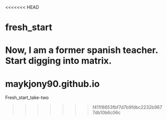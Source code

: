 <<<<<<< HEAD
# fresh_start
Now, I am a former spanish teacher. Start digging into matrix.
=======
# maykjony90.github.io
Fresh_start_take-two
>>>>>>> f411f8653fbf7d7b9fdbc2232b9677db10b6c06c
